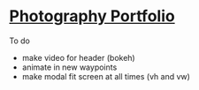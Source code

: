 # [Photography Portfolio](https://benva.github.io/)

To do
- make video for header (bokeh)
- animate in new waypoints
- make modal fit screen at all times (vh and vw)
